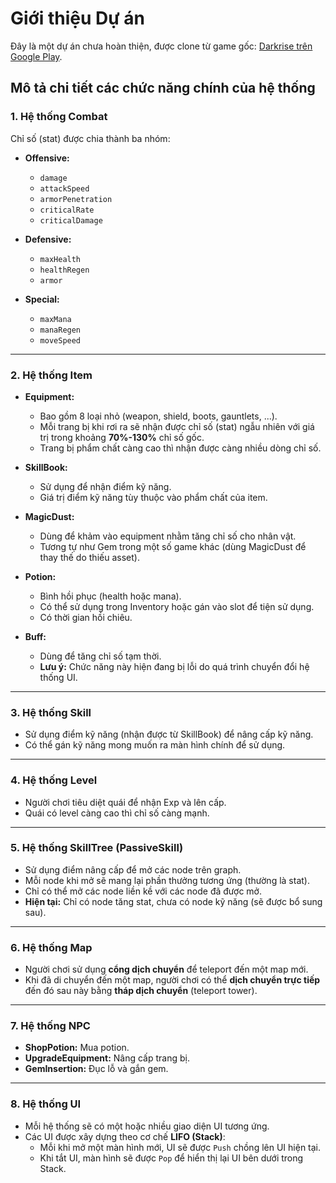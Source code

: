 # Giới thiệu Dự án

Đây là một dự án chưa hoàn thiện, được clone từ game gốc: [Darkrise trên Google Play](https://play.google.com/store/apps/details?id=com.Roika.Darkrise).

## Mô tả chi tiết các chức năng chính của hệ thống

### 1. Hệ thống Combat

Chỉ số (stat) được chia thành ba nhóm:

- **Offensive:**
  - `damage`
  - `attackSpeed`
  - `armorPenetration`
  - `criticalRate`
  - `criticalDamage`

- **Defensive:**
  - `maxHealth`
  - `healthRegen`
  - `armor`

- **Special:**
  - `maxMana`
  - `manaRegen`
  - `moveSpeed`

---

### 2. Hệ thống Item

- **Equipment:**
  - Bao gồm 8 loại nhỏ (weapon, shield, boots, gauntlets, ...).
  - Mỗi trang bị khi rơi ra sẽ nhận được chỉ số (stat) ngẫu nhiên với giá trị trong khoảng **70%-130%** chỉ số gốc.
  - Trang bị phẩm chất càng cao thì nhận được càng nhiều dòng chỉ số.

- **SkillBook:**
  - Sử dụng để nhận điểm kỹ năng.
  - Giá trị điểm kỹ năng tùy thuộc vào phẩm chất của item.

- **MagicDust:**
  - Dùng để khảm vào equipment nhằm tăng chỉ số cho nhân vật.
  - Tương tự như Gem trong một số game khác (dùng MagicDust để thay thế do thiếu asset).

- **Potion:**
  - Bình hồi phục (health hoặc mana).
  - Có thể sử dụng trong Inventory hoặc gán vào slot để tiện sử dụng.
  - Có thời gian hồi chiêu.

- **Buff:**
  - Dùng để tăng chỉ số tạm thời.
  - **Lưu ý:** Chức năng này hiện đang bị lỗi do quá trình chuyển đổi hệ thống UI.

---

### 3. Hệ thống Skill

- Sử dụng điểm kỹ năng (nhận được từ SkillBook) để nâng cấp kỹ năng.
- Có thể gán kỹ năng mong muốn ra màn hình chính để sử dụng.

---

### 4. Hệ thống Level

- Người chơi tiêu diệt quái để nhận Exp và lên cấp.
- Quái có level càng cao thì chỉ số càng mạnh.

---

### 5. Hệ thống SkillTree (PassiveSkill)

- Sử dụng điểm nâng cấp để mở các node trên graph.
- Mỗi node khi mở sẽ mang lại phần thưởng tương ứng (thường là stat).
- Chỉ có thể mở các node liền kề với các node đã được mở.
- **Hiện tại:** Chỉ có node tăng stat, chưa có node kỹ năng (sẽ được bổ sung sau).

---

### 6. Hệ thống Map

- Người chơi sử dụng **cổng dịch chuyển** để teleport đến một map mới.
- Khi đã di chuyển đến một map, người chơi có thể **dịch chuyển trực tiếp** đến đó sau này bằng **tháp dịch chuyển** (teleport tower).

---

### 7. Hệ thống NPC

- **ShopPotion:** Mua potion.
- **UpgradeEquipment:** Nâng cấp trang bị.
- **GemInsertion:** Đục lỗ và gắn gem.

---

### 8. Hệ thống UI

- Mỗi hệ thống sẽ có một hoặc nhiều giao diện UI tương ứng.
- Các UI được xây dựng theo cơ chế **LIFO (Stack)**:
  - Mỗi khi mở một màn hình mới, UI sẽ được `Push` chồng lên UI hiện tại.
  - Khi tắt UI, màn hình sẽ được `Pop` để hiển thị lại UI bên dưới trong Stack.
